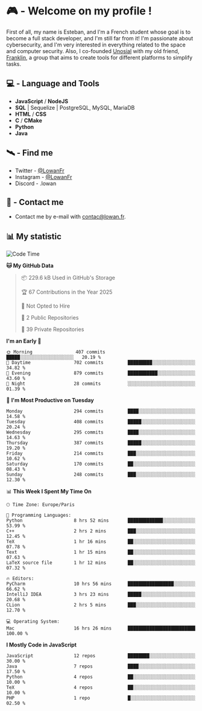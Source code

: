 # 🎮 - Welcome on my profile !
First of all, my name is Esteban, and I'm a French student whose goal is to become a full stack developer, and I'm still far from it!
I'm passionate about cybersecurity, and I'm very interested in everything related to the space and computer security.
Also, I co-founded [Unosial](https://github.com/Unosial) with my old friend, [Franklin](https://github.com/AbaFranklin/), a group that aims to create tools for different platforms to simplify tasks. 



## 💻 - Language and Tools
- **JavaScript** / **NodeJS**
- **SQL** | Sequelize | PostgreSQL, MySQL, MariaDB
- **HTML** / **CSS**
- **C** / **CMake**
- **Python**
- **Java**

## 🛰️ - Find me

 - Twitter - [@LowanFr](https://twitter.com/LowanFr/)
 - Instagram - [@LowanFr](https://instagram.com/LowanFr)
 - Discord -  .lowan
 
## 📡 - Contact me
 - Contact me by e-mail with [contac@lowan.fr](mailto:contact@lowan.fr).

## 📊 My statistic
<!--START_SECTION:waka-->
![Code Time](http://img.shields.io/badge/Code%20Time-1%2C238%20hrs%2052%20mins-blue)

**🐱 My GitHub Data** 

> 📦 229.6 kB Used in GitHub's Storage 
 > 
> 🏆 67 Contributions in the Year 2025
 > 
> 🚫 Not Opted to Hire
 > 
> 📜 2 Public Repositories 
 > 
> 🔑 39 Private Repositories 
 > 
**I'm an Early 🐤** 

```text
🌞 Morning                407 commits         █████░░░░░░░░░░░░░░░░░░░░   20.19 % 
🌆 Daytime                702 commits         █████████░░░░░░░░░░░░░░░░   34.82 % 
🌃 Evening                879 commits         ███████████░░░░░░░░░░░░░░   43.60 % 
🌙 Night                  28 commits          ░░░░░░░░░░░░░░░░░░░░░░░░░   01.39 % 
```
📅 **I'm Most Productive on Tuesday** 

```text
Monday                   294 commits         ████░░░░░░░░░░░░░░░░░░░░░   14.58 % 
Tuesday                  408 commits         █████░░░░░░░░░░░░░░░░░░░░   20.24 % 
Wednesday                295 commits         ████░░░░░░░░░░░░░░░░░░░░░   14.63 % 
Thursday                 387 commits         █████░░░░░░░░░░░░░░░░░░░░   19.20 % 
Friday                   214 commits         ███░░░░░░░░░░░░░░░░░░░░░░   10.62 % 
Saturday                 170 commits         ██░░░░░░░░░░░░░░░░░░░░░░░   08.43 % 
Sunday                   248 commits         ███░░░░░░░░░░░░░░░░░░░░░░   12.30 % 
```


📊 **This Week I Spent My Time On** 

```text
🕑︎ Time Zone: Europe/Paris

💬 Programming Languages: 
Python                   8 hrs 52 mins       █████████████░░░░░░░░░░░░   53.99 % 
C++                      2 hrs 2 mins        ███░░░░░░░░░░░░░░░░░░░░░░   12.45 % 
TeX                      1 hr 16 mins        ██░░░░░░░░░░░░░░░░░░░░░░░   07.78 % 
Text                     1 hr 15 mins        ██░░░░░░░░░░░░░░░░░░░░░░░   07.63 % 
LaTeX source file        1 hr 12 mins        ██░░░░░░░░░░░░░░░░░░░░░░░   07.32 % 

🔥 Editors: 
PyCharm                  10 hrs 56 mins      █████████████████░░░░░░░░   66.62 % 
IntelliJ IDEA            3 hrs 23 mins       █████░░░░░░░░░░░░░░░░░░░░   20.68 % 
CLion                    2 hrs 5 mins        ███░░░░░░░░░░░░░░░░░░░░░░   12.70 % 

💻 Operating System: 
Mac                      16 hrs 26 mins      █████████████████████████   100.00 % 
```

**I Mostly Code in JavaScript** 

```text
JavaScript               12 repos            ████████░░░░░░░░░░░░░░░░░   30.00 % 
Java                     7 repos             ████░░░░░░░░░░░░░░░░░░░░░   17.50 % 
Python                   4 repos             ██░░░░░░░░░░░░░░░░░░░░░░░   10.00 % 
TeX                      4 repos             ██░░░░░░░░░░░░░░░░░░░░░░░   10.00 % 
PHP                      1 repo              █░░░░░░░░░░░░░░░░░░░░░░░░   02.50 % 
```




<!--END_SECTION:waka-->
